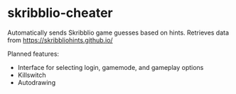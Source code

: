 # skribblio-cheater
Automatically sends Skribblio game guesses based on hints. Retrieves data from https://skribbliohints.github.io/

Planned features:
* Interface for selecting login, gamemode, and gameplay options
* Killswitch
* Autodrawing

